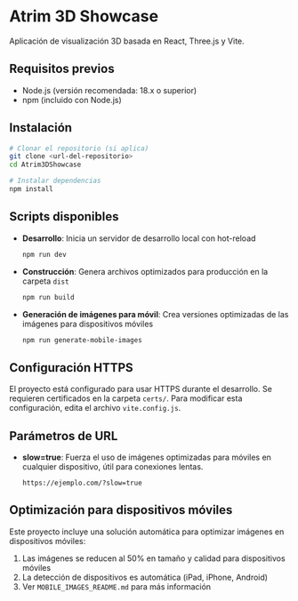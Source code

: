 # Atrim 3D Showcase

Aplicación de visualización 3D basada en React, Three.js y Vite.

## Requisitos previos

- Node.js (versión recomendada: 18.x o superior)
- npm (incluido con Node.js)

## Instalación

```bash
# Clonar el repositorio (si aplica)
git clone <url-del-repositorio>
cd Atrim3DShowcase

# Instalar dependencias
npm install
```

## Scripts disponibles

- **Desarrollo**: Inicia un servidor de desarrollo local con hot-reload
  ```bash
  npm run dev
  ```

- **Construcción**: Genera archivos optimizados para producción en la carpeta `dist`
  ```bash
  npm run build
  ```

- **Generación de imágenes para móvil**: Crea versiones optimizadas de las imágenes para dispositivos móviles
  ```bash
  npm run generate-mobile-images
  ```

## Configuración HTTPS

El proyecto está configurado para usar HTTPS durante el desarrollo. Se requieren certificados en la carpeta `certs/`. Para modificar esta configuración, edita el archivo `vite.config.js`.

## Parámetros de URL

- **slow=true**: Fuerza el uso de imágenes optimizadas para móviles en cualquier dispositivo, útil para conexiones lentas.
  ```
  https://ejemplo.com/?slow=true
  ```

## Optimización para dispositivos móviles

Este proyecto incluye una solución automática para optimizar imágenes en dispositivos móviles:

1. Las imágenes se reducen al 50% en tamaño y calidad para dispositivos móviles
2. La detección de dispositivos es automática (iPad, iPhone, Android)
3. Ver `MOBILE_IMAGES_README.md` para más información

